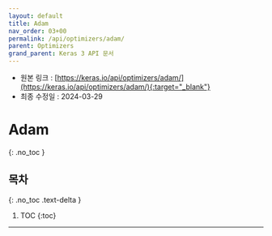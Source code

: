 ```yaml
---
layout: default
title: Adam
nav_order: 03+00
permalink: /api/optimizers/adam/
parent: Optimizers
grand_parent: Keras 3 API 문서
---
```


* 원본 링크 : [https://keras.io/api/optimizers/adam/](https://keras.io/api/optimizers/adam/){:target="_blank"}
* 최종 수정일 : 2024-03-29

# Adam
{: .no_toc }

## 목차
{: .no_toc .text-delta }

1. TOC
{:toc}

---
